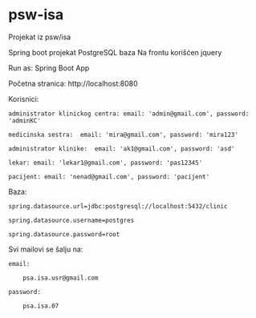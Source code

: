 # psw-isa
Projekat iz psw/isa

Spring boot projekat
PostgreSQL baza
Na frontu korišćen jquery

Run as:
	Spring Boot App

Početna stranica:
	http://localhost:8080

Korisnici:

	administrator klinickog centra: email: 'admin@gmail.com', password: 'adminKC'
	
	medicinska sestra:  email: 'mira@gmail.com', password: 'mira123'
	
	administrator klinike:  email: 'ak1@gmail.com', password: 'asd'
	
	lekar: email: 'lekar1@gmail.com', password: 'pas12345'
	
	pacijent: email: 'nenad@gmail.com', password: 'pacijent'
	

Baza:

	spring.datasource.url=jdbc:postgresql://localhost:5432/clinic
	
	spring.datasource.username=postgres
	
	spring.datasource.password=root

Svi mailovi se šalju na:

	email:
	
		psa.isa.usr@gmail.com
		
	password:
	
		psa.isa.07
